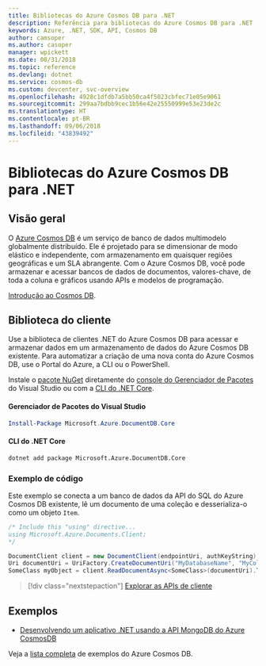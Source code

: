 ```yaml
---
title: Bibliotecas do Azure Cosmos DB para .NET
description: Referência para bibliotecas do Azure Cosmos DB para .NET
keywords: Azure, .NET, SDK, API, Cosmos DB
author: camsoper
ms.author: casoper
manager: wpickett
ms.date: 08/31/2018
ms.topic: reference
ms.devlang: dotnet
ms.service: cosmos-db
ms.custom: devcenter, svc-overview
ms.openlocfilehash: 4928c1dfdb7a5bb50ca4f5023cbfec71e05e9061
ms.sourcegitcommit: 299aa7bdbb9cec1b56e42e25550999e53e23de2c
ms.translationtype: HT
ms.contentlocale: pt-BR
ms.lasthandoff: 09/06/2018
ms.locfileid: "43839492"
---
```

# <a name="azure-cosmos-db-libraries-for-net"></a>Bibliotecas do Azure Cosmos DB para .NET

## <a name="overview"></a>Visão geral

O [Azure Cosmos DB](https://docs.microsoft.com/azure/cosmos-db/introduction) é um serviço de banco de dados multimodelo globalmente distribuído. Ele é projetado para se dimensionar de modo elástico e independente, com armazenamento em quaisquer regiões geográficas e um SLA abrangente. Com o Azure Cosmos DB, você pode armazenar e acessar bancos de dados de documentos, valores-chave, de toda a coluna e gráficos usando APIs e modelos de programação. 

[Introdução ao Cosmos DB](https://docs.microsoft.com/azure/cosmos-db/create-sql-api-dotnet).

## <a name="client-library"></a>Biblioteca do cliente

Use a biblioteca de clientes .NET do Azure Cosmos DB para acessar e armazenar dados em um armazenamento de dados do Azure Cosmos DB existente. Para automatizar a criação de uma nova conta do Azure Cosmos DB, use o Portal do Azure, a CLI ou o PowerShell.

Instale o [pacote NuGet](https://www.nuget.org/packages/Microsoft.Azure.DocumentDB.Core) diretamente do [console do Gerenciador de Pacotes][PackageManager] do Visual Studio ou com a [CLI do .NET Core][DotNetCLI].

#### <a name="visual-studio-package-manager"></a>Gerenciador de Pacotes do Visual Studio

```powershell
Install-Package Microsoft.Azure.DocumentDB.Core
```

#### <a name="net-core-cli"></a>CLI do .NET Core

```bash
dotnet add package Microsoft.Azure.DocumentDB.Core
```

### <a name="code-example"></a>Exemplo de código

Este exemplo se conecta a um banco de dados da API do SQL do Azure Cosmos DB existente, lê um documento de uma coleção e desserializa-o como um objeto `Item`.   

```csharp
/* Include this "using" directive...
using Microsoft.Azure.Documents.Client;
*/

DocumentClient client = new DocumentClient(endpointUri, authKeyString);
Uri documentUri = UriFactory.CreateDocumentUri("MyDatabaseName", "MyCollectionName", "DocumentId");
SomeClass myObject = client.ReadDocumentAsync<SomeClass>(documentUri).ToString();
```

> [!div class="nextstepaction"]
> [Explorar as APIs de cliente](/dotnet/api/overview/azure/cosmosdb/client)

## <a name="samples"></a>Exemplos

* [Desenvolvendo um aplicativo .NET usando a API MongoDB do Azure CosmosDB](https://azure.microsoft.com/resources/samples/azure-cosmos-db-mongodb-dotnet-getting-started/)

Veja a [lista completa](https://azure.microsoft.com/resources/samples/?platform=dotnet&term=cosmosdb) de exemplos do Azure Cosmos DB.

[PackageManager]: https://docs.microsoft.com/nuget/tools/package-manager-console
[DotNetCLI]: https://docs.microsoft.com/dotnet/core/tools/dotnet-add-package
